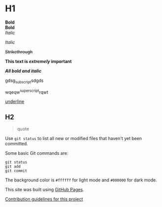 # H1
**Bold** \
__Bold__<br>
*Italic*

_Italic_

~~Strikethrough~~

**This text is _extremely_ important**

***All bold and italic***

gdsg<sub>subscript</sub>sdgds

wqeqw<sup>superscript</sup>rqwt

<ins>underline</ins>

## H2

>quote

Use `git status` to list all new or modified files that haven't yet been committed.

Some basic Git commands are:
```
git status
git add
git commit
```

The background color is `#ffffff` for light mode and `#000000` for dark mode.

This site was built using [GitHub Pages](https://pages.github.com/).

[Contribution guidelines for this project](index.html)
